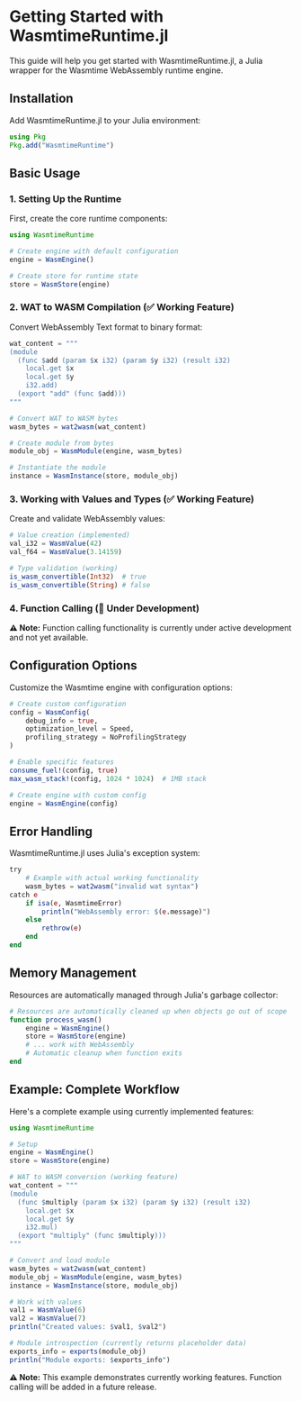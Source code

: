 # Getting Started with WasmtimeRuntime.jl

This guide will help you get started with WasmtimeRuntime.jl, a Julia wrapper for the Wasmtime WebAssembly runtime engine.

## Installation

Add WasmtimeRuntime.jl to your Julia environment:

```julia
using Pkg
Pkg.add("WasmtimeRuntime")
```

## Basic Usage

### 1. Setting Up the Runtime

First, create the core runtime components:

```julia
using WasmtimeRuntime

# Create engine with default configuration
engine = WasmEngine()

# Create store for runtime state
store = WasmStore(engine)
```

### 2. WAT to WASM Compilation (✅ Working Feature)

Convert WebAssembly Text format to binary format:

```julia
wat_content = """
(module
  (func $add (param $x i32) (param $y i32) (result i32)
    local.get $x
    local.get $y
    i32.add)
  (export "add" (func $add)))
"""

# Convert WAT to WASM bytes
wasm_bytes = wat2wasm(wat_content)

# Create module from bytes
module_obj = WasmModule(engine, wasm_bytes)

# Instantiate the module
instance = WasmInstance(store, module_obj)
```

### 3. Working with Values and Types (✅ Working Feature)

Create and validate WebAssembly values:

```julia
# Value creation (implemented)
val_i32 = WasmValue(42)
val_f64 = WasmValue(3.14159)

# Type validation (working)
is_wasm_convertible(Int32)  # true
is_wasm_convertible(String) # false
```

### 4. Function Calling (🚧 Under Development)

**⚠️ Note:** Function calling functionality is currently under active development and not yet available.

## Configuration Options

Customize the Wasmtime engine with configuration options:

```julia
# Create custom configuration
config = WasmConfig(
    debug_info = true,
    optimization_level = Speed,
    profiling_strategy = NoProfilingStrategy
)

# Enable specific features
consume_fuel!(config, true)
max_wasm_stack!(config, 1024 * 1024)  # 1MB stack

# Create engine with custom config
engine = WasmEngine(config)
```

## Error Handling

WasmtimeRuntime.jl uses Julia's exception system:

```julia
try
    # Example with actual working functionality
    wasm_bytes = wat2wasm("invalid wat syntax")
catch e
    if isa(e, WasmtimeError)
        println("WebAssembly error: $(e.message)")
    else
        rethrow(e)
    end
end
```

## Memory Management

Resources are automatically managed through Julia's garbage collector:

```julia
# Resources are automatically cleaned up when objects go out of scope
function process_wasm()
    engine = WasmEngine()
    store = WasmStore(engine)
    # ... work with WebAssembly
    # Automatic cleanup when function exits
end
```

## Example: Complete Workflow

Here's a complete example using currently implemented features:

```julia
using WasmtimeRuntime

# Setup
engine = WasmEngine()
store = WasmStore(engine)

# WAT to WASM conversion (working feature)
wat_content = """
(module
  (func $multiply (param $x i32) (param $y i32) (result i32)
    local.get $x
    local.get $y
    i32.mul)
  (export "multiply" (func $multiply)))
"""

# Convert and load module
wasm_bytes = wat2wasm(wat_content)
module_obj = WasmModule(engine, wasm_bytes)
instance = WasmInstance(store, module_obj)

# Work with values
val1 = WasmValue(6)
val2 = WasmValue(7)
println("Created values: $val1, $val2")

# Module introspection (currently returns placeholder data)
exports_info = exports(module_obj)
println("Module exports: $exports_info")
```

**⚠️ Note:** This example demonstrates currently working features. Function calling will be added in a future release.
